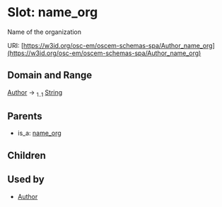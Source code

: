 
# Slot: name_org

Name of the organization

URI: [https://w3id.org/osc-em/oscem-schemas-spa/Author_name_org](https://w3id.org/osc-em/oscem-schemas-spa/Author_name_org)


## Domain and Range

[Author](Author.md) &#8594;  <sub>1..1</sub> [String](types/String.md)

## Parents

 *  is_a: [name_org](name_org.md)

## Children


## Used by

 * [Author](Author.md)
